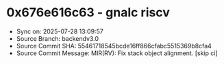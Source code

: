 # 0x676e616c63 - gnalc riscv

- Sync on: 2025-07-28 13:09:57
- Source Branch: backendv3.0
- Source Commit SHA: 55461718545bcde16ff866cfabc5515369b8cfa4
- Source Commit Message: MIR(RV): Fix stack object alignment. [skip ci]